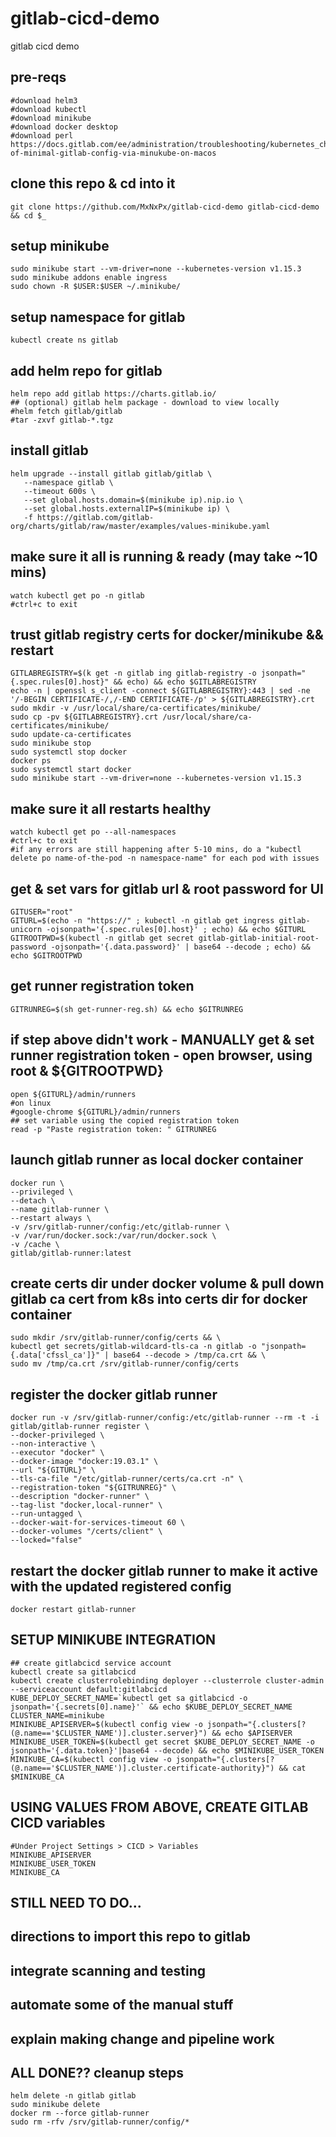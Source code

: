 # gitlab-cicd-demo
gitlab cicd demo

## pre-reqs
```
#download helm3
#download kubectl
#download minikube
#download docker desktop
#download perl
https://docs.gitlab.com/ee/administration/troubleshooting/kubernetes_cheat_sheet.html#installation-of-minimal-gitlab-config-via-minukube-on-macos
```

## clone this repo & cd into it
```
git clone https://github.com/MxNxPx/gitlab-cicd-demo gitlab-cicd-demo && cd $_
```

## setup minikube
```
sudo minikube start --vm-driver=none --kubernetes-version v1.15.3
sudo minikube addons enable ingress
sudo chown -R $USER:$USER ~/.minikube/
```

## setup namespace for gitlab
```
kubectl create ns gitlab
```

## add helm repo for gitlab
```
helm repo add gitlab https://charts.gitlab.io/
## (optional) gitlab helm package - download to view locally
#helm fetch gitlab/gitlab
#tar -zxvf gitlab-*.tgz
```

## install gitlab
```
helm upgrade --install gitlab gitlab/gitlab \
   --namespace gitlab \
   --timeout 600s \
   --set global.hosts.domain=$(minikube ip).nip.io \
   --set global.hosts.externalIP=$(minikube ip) \
   -f https://gitlab.com/gitlab-org/charts/gitlab/raw/master/examples/values-minikube.yaml
```

## make sure it all is running & ready (may take ~10 mins)
```
watch kubectl get po -n gitlab
#ctrl+c to exit
```

## trust gitlab registry certs for docker/minikube && restart
```
GITLABREGISTRY=$(k get -n gitlab ing gitlab-registry -o jsonpath="{.spec.rules[0].host}" && echo) && echo $GITLABREGISTRY
echo -n | openssl s_client -connect ${GITLABREGISTRY}:443 | sed -ne '/-BEGIN CERTIFICATE-/,/-END CERTIFICATE-/p' > ${GITLABREGISTRY}.crt
sudo mkdir -v /usr/local/share/ca-certificates/minikube/
sudo cp -pv ${GITLABREGISTRY}.crt /usr/local/share/ca-certificates/minikube/
sudo update-ca-certificates
sudo minikube stop
sudo systemctl stop docker
docker ps 
sudo systemctl start docker
sudo minikube start --vm-driver=none --kubernetes-version v1.15.3
```

## make sure it all restarts healthy
```
watch kubectl get po --all-namespaces
#ctrl+c to exit
#if any errors are still happening after 5-10 mins, do a "kubectl delete po name-of-the-pod -n namespace-name" for each pod with issues
```

## get & set vars for gitlab url & root password for UI
```
GITUSER="root"
GITURL=$(echo -n "https://" ; kubectl -n gitlab get ingress gitlab-unicorn -ojsonpath='{.spec.rules[0].host}' ; echo) && echo $GITURL
GITROOTPWD=$(kubectl -n gitlab get secret gitlab-gitlab-initial-root-password -ojsonpath='{.data.password}' | base64 --decode ; echo) && echo $GITROOTPWD
```

## get runner registration token
```
GITRUNREG=$(sh get-runner-reg.sh) && echo $GITRUNREG
```

## if step above didn't work - MANUALLY get & set runner registration token - open browser, using root & ${GITROOTPWD}
```
open ${GITURL}/admin/runners
#on linux
#google-chrome ${GITURL}/admin/runners
## set variable using the copied registration token
read -p "Paste registration token: " GITRUNREG
```

## launch gitlab runner as local docker container
```
docker run \
--privileged \
--detach \
--name gitlab-runner \
--restart always \
-v /srv/gitlab-runner/config:/etc/gitlab-runner \
-v /var/run/docker.sock:/var/run/docker.sock \
-v /cache \
gitlab/gitlab-runner:latest
```

## create certs dir under docker volume & pull down gitlab ca cert from k8s into certs dir for docker container
```
sudo mkdir /srv/gitlab-runner/config/certs && \
kubectl get secrets/gitlab-wildcard-tls-ca -n gitlab -o "jsonpath={.data['cfssl_ca']}" | base64 --decode > /tmp/ca.crt && \
sudo mv /tmp/ca.crt /srv/gitlab-runner/config/certs
```

## register the docker gitlab runner
```
docker run -v /srv/gitlab-runner/config:/etc/gitlab-runner --rm -t -i gitlab/gitlab-runner register \
--docker-privileged \
--non-interactive \
--executor "docker" \
--docker-image "docker:19.03.1" \
--url "${GITURL}" \
--tls-ca-file "/etc/gitlab-runner/certs/ca.crt -n" \
--registration-token "${GITRUNREG}" \
--description "docker-runner" \
--tag-list "docker,local-runner" \
--run-untagged \
--docker-wait-for-services-timeout 60 \
--docker-volumes "/certs/client" \
--locked="false"
```

## restart the docker gitlab runner to make it active with the updated registered config
```
docker restart gitlab-runner
```

## SETUP MINIKUBE INTEGRATION
```
## create gitlabcicd service account
kubectl create sa gitlabcicd
kubectl create clusterrolebinding deployer --clusterrole cluster-admin --serviceaccount default:gitlabcicd
KUBE_DEPLOY_SECRET_NAME=`kubectl get sa gitlabcicd -o jsonpath='{.secrets[0].name}'` && echo $KUBE_DEPLOY_SECRET_NAME
CLUSTER_NAME=minikube
MINIKUBE_APISERVER=$(kubectl config view -o jsonpath="{.clusters[?(@.name=='$CLUSTER_NAME')].cluster.server}") && echo $APISERVER
MINIKUBE_USER_TOKEN=$(kubectl get secret $KUBE_DEPLOY_SECRET_NAME -o jsonpath='{.data.token}'|base64 --decode) && echo $MINIKUBE_USER_TOKEN
MINIKUBE_CA=$(kubectl config view -o jsonpath="{.clusters[?(@.name=='$CLUSTER_NAME')].cluster.certificate-authority}") && cat $MINIKUBE_CA
```

## USING VALUES FROM ABOVE, CREATE GITLAB CICD variables
```
#Under Project Settings > CICD > Variables
MINIKUBE_APISERVER
MINIKUBE_USER_TOKEN
MINIKUBE_CA
```

## STILL NEED TO DO...
## directions to import this repo to gitlab
## integrate scanning and testing
## automate some of the manual stuff
## explain making change and pipeline work



## ALL DONE?? cleanup steps
```
helm delete -n gitlab gitlab
sudo minikube delete
docker rm --force gitlab-runner
sudo rm -rfv /srv/gitlab-runner/config/*
```
